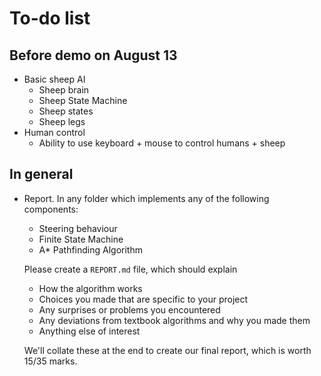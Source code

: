 # To-do list

## Before demo on August 13
*   Basic sheep AI
    *   Sheep brain
    *   Sheep State Machine
    *   Sheep states
    *   Sheep legs
*   Human control
    *   Ability to use keyboard + mouse to control humans + sheep

## In general
*   Report. In any folder which implements any of the following components:
    *   Steering behaviour
    *   Finite State Machine
    *   A* Pathfinding Algorithm
    
    Please create a `REPORT.md` file, which should explain
    *   How the algorithm works
    *   Choices you made that are specific to your project
    *   Any surprises or problems you encountered
    *   Any deviations from textbook algorithms and why you made them
    *   Anything else of interest

    We'll collate these at the end to create our final report, which is worth 15/35 marks.
